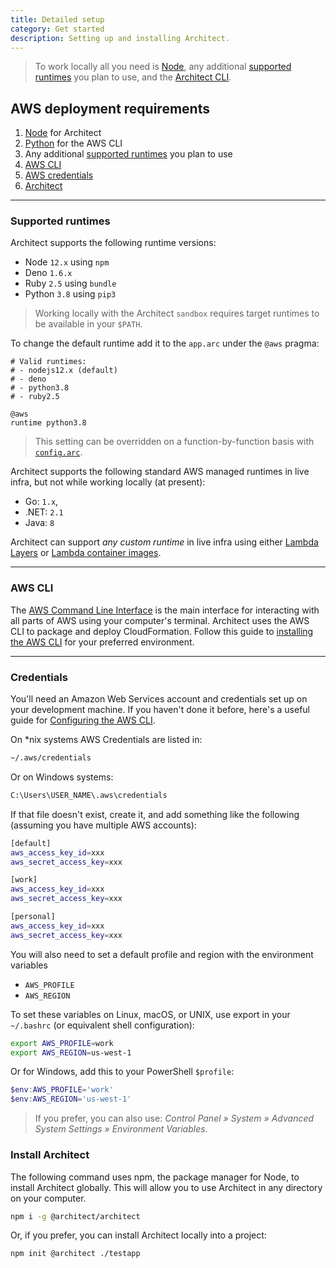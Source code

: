 ```yaml
---
title: Detailed setup
category: Get started
description: Setting up and installing Architect.
---
```


> To work locally all you need is [Node](https://nodejs.org), any additional [supported runtimes](#supported-runtimes) you plan to use, and the [Architect CLI](#install-architect). 

## AWS deployment requirements

1. [Node](https://nodejs.org) for Architect
2. [Python](https://www.python.org) for the AWS CLI
3. Any additional [supported runtimes](#supported-runtimes) you plan to use
4. [AWS CLI](#aws-cli)
5. [AWS credentials](#credentials)
6. [Architect](#install-architect)

---

### Supported runtimes

Architect supports the following runtime versions:

- Node `12.x` using `npm`
- Deno `1.6.x`
- Ruby `2.5` using `bundle`
- Python `3.8` using `pip3`

> Working locally with the Architect `sandbox` requires target runtimes to be available in your `$PATH`.

To change the default runtime add it to the `app.arc` under the `@aws` pragma:

```arc
# Valid runtimes: 
# - nodejs12.x (default)
# - deno
# - python3.8
# - ruby2.5

@aws
runtime python3.8
```

> This setting can be overridden on a function-by-function basis with [`config.arc`](/docs/en/reference/config.arc/@aws).

Architect supports the following standard AWS managed runtimes in live infra, but not while working locally (at present):

- Go: `1.x`,
- .NET: `2.1`
- Java: `8`

Architect can support _any custom runtime_ in live infra using either [Lambda Layers](https://docs.aws.amazon.com/lambda/latest/dg/configuration-layers.html) or [Lambda container images](https://docs.aws.amazon.com/lambda/latest/dg/images-create.html).

---

### AWS CLI

The [AWS Command Line Interface](https://docs.aws.amazon.com/cli/) is the main interface for interacting with all parts of AWS using your computer's terminal. Architect uses the AWS CLI to package and deploy CloudFormation. Follow this guide to [installing the AWS CLI](https://docs.aws.amazon.com/cli/latest/userguide/install-cliv2.html) for your preferred environment.

---

### Credentials

You'll need an Amazon Web Services account and credentials set up on your development machine. If you haven't done it before, here's a useful guide for [Configuring the AWS CLI](https://docs.aws.amazon.com/cli/latest/userguide/cli-chap-getting-started.html).

On \*nix systems AWS Credentials are listed in:

```bash
~/.aws/credentials
```

Or on Windows systems:

```bash
C:\Users\USER_NAME\.aws\credentials
```

If that file doesn't exist, create it, and add something like the following (assuming you have multiple AWS accounts):

```bash
[default]
aws_access_key_id=xxx
aws_secret_access_key=xxx

[work]
aws_access_key_id=xxx
aws_secret_access_key=xxx

[personal]
aws_access_key_id=xxx
aws_secret_access_key=xxx
```

You will also need to set a default profile and region with the environment variables

- `AWS_PROFILE`
- `AWS_REGION`

To set these variables on Linux, macOS, or UNIX, use export in your `~/.bashrc` (or equivalent shell configuration):

```bash
export AWS_PROFILE=work
export AWS_REGION=us-west-1
```

Or for Windows, add this to your PowerShell `$profile`:

```powershell
$env:AWS_PROFILE='work'
$env:AWS_REGION='us-west-1'
```

> If you prefer, you can also use: *Control Panel » System » Advanced System Settings » Environment Variables*.


### Install Architect

The following command uses npm, the package manager for Node, to install Architect globally. This will allow you to use Architect in any directory on your computer.

```bash
npm i -g @architect/architect
```

Or, if you prefer, you can install Architect locally into a project:

```bash
npm init @architect ./testapp
```
